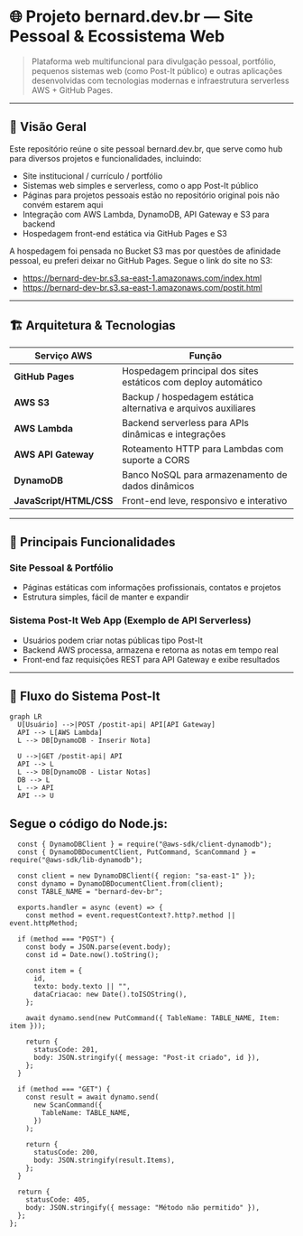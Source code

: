 # 🌐 Projeto bernard.dev.br — Site Pessoal & Ecossistema Web

> Plataforma web multifuncional para divulgação pessoal, portfólio, pequenos sistemas web (como Post-It público) e outras aplicações desenvolvidas com tecnologias modernas e infraestrutura serverless AWS + GitHub Pages.

---

## 🚀 Visão Geral

Este repositório reúne o site pessoal bernard.dev.br, que serve como hub para diversos projetos e funcionalidades, incluindo:

- Site institucional / currículo / portfólio  
- Sistemas web simples e serverless, como o app Post-It público  
- Páginas para projetos pessoais estão no repositório original pois não convém estarem aqui  
- Integração com AWS Lambda, DynamoDB, API Gateway e S3 para backend
- Hospedagem front-end estática via GitHub Pages e S3

A hospedagem foi pensada no Bucket S3 mas por questões de afinidade pessoal, eu preferi deixar no GitHub Pages.
Segue o link do site no S3:
- https://bernard-dev-br.s3.sa-east-1.amazonaws.com/index.html
- https://bernard-dev-br.s3.sa-east-1.amazonaws.com/postit.html

---

## 🏗 Arquitetura & Tecnologias

| Serviço AWS        | Função                                                          |
|--------------------|----------------------------------------------------------------|
| **GitHub Pages**   | Hospedagem principal dos sites estáticos com deploy automático |
| **AWS S3**         | Backup / hospedagem estática alternativa e arquivos auxiliares |
| **AWS Lambda**     | Backend serverless para APIs dinâmicas e integrações           |
| **AWS API Gateway**| Roteamento HTTP para Lambdas com suporte a CORS                |
| **DynamoDB**       | Banco NoSQL para armazenamento de dados dinâmicos              |
| **JavaScript/HTML/CSS** | Front-end leve, responsivo e interativo                   |

---

## 📝 Principais Funcionalidades

### Site Pessoal & Portfólio
- Páginas estáticas com informações profissionais, contatos e projetos  
- Estrutura simples, fácil de manter e expandir  

### Sistema Post-It Web App (Exemplo de API Serverless)
- Usuários podem criar notas públicas tipo Post-It  
- Backend AWS processa, armazena e retorna as notas em tempo real  
- Front-end faz requisições REST para API Gateway e exibe resultados  

---

## 🔄 Fluxo do Sistema Post-It

```mermaid
graph LR
  U[Usuário] -->|POST /postit-api| API[API Gateway]
  API --> L[AWS Lambda]
  L --> DB[DynamoDB - Inserir Nota]

  U -->|GET /postit-api| API
  API --> L
  L --> DB[DynamoDB - Listar Notas]
  DB --> L
  L --> API
  API --> U

````

## Segue o código do Node.js:

      const { DynamoDBClient } = require("@aws-sdk/client-dynamodb");
      const { DynamoDBDocumentClient, PutCommand, ScanCommand } = require("@aws-sdk/lib-dynamodb");
      
      const client = new DynamoDBClient({ region: "sa-east-1" });
      const dynamo = DynamoDBDocumentClient.from(client);
      const TABLE_NAME = "bernard-dev-br";
      
      exports.handler = async (event) => {
        const method = event.requestContext?.http?.method || event.httpMethod;
    
      if (method === "POST") {
        const body = JSON.parse(event.body);
        const id = Date.now().toString();
    
        const item = {
          id,
          texto: body.texto || "",
          dataCriacao: new Date().toISOString(),
        };
    
        await dynamo.send(new PutCommand({ TableName: TABLE_NAME, Item: item }));
    
        return {
          statusCode: 201,
          body: JSON.stringify({ message: "Post-it criado", id }),
        };
      }
    
      if (method === "GET") {
        const result = await dynamo.send(
          new ScanCommand({
            TableName: TABLE_NAME,
          })
        );
    
        return {
          statusCode: 200,
          body: JSON.stringify(result.Items),
        };
      }
    
      return {
        statusCode: 405,
        body: JSON.stringify({ message: "Método não permitido" }),
      };
    };
